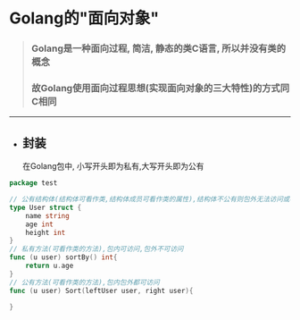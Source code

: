 # Golang的"面向对象"
> ### Golang是一种面向过程, 简洁, 静态的类C语言, 所以并没有类的概念
> ### 故Golang使用面向过程思想(实现面向对象的三大特性)的方式同C相同
***
- ## 封装
    在Golang包中, 小写开头即为私有,大写开头即为公有
```go
package test

// 公有结构体(结构体可看作类,结构体成员可看作类的属性),结构体不公有则包外无法访问或者创建切片
type User struct {
    name string
    age int
    height int
}
// 私有方法(可看作类的方法),包内可访问,包外不可访问
func (u user) sortBy() int{
    return u.age
}
// 公有方法(可看作类的方法),包内包外都可访问
func (u user) Sort(leftUser user, right user){

}
```